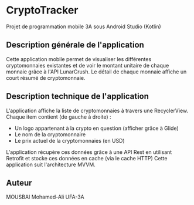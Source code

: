 # CryptoTracker

Projet de programmation mobile 3A sous Android Studio (Kotlin)

## Description générale de l'application

Cette application mobile permet de visualiser les différentes cryptomonnaies existantes et de voir le montant unitaire de chaque monnaie grâce à l'API LunarCrush.
Le détail de chaque monnaie affiche un court résumé de cryptomonnaie.

## Description technique de l'application

L'application affiche la liste de cryptomonnaies à travers une RecyclerView.
Chaque item contient (de gauche à droite) : 
* Un logo appartenant à la crypto en question (afficher grâce à Glide)
* Le nom de la cryptomonnaire
* Le prix actuel de la cryptomonnaies (en USD)

L'application récupère ces données grâce à une API Rest en utilisant Retrofit et stocke ces données en cache (via le cache HTTP)
Cette application suit l'architecture MVVM.

## Auteur

MOUSBAI Mohamed-Ali UFA-3A
